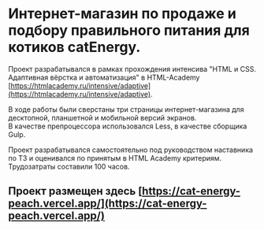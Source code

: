 # Интернет-магазин по продаже и подбору правильного питания для котиков catEnergy.

Проект разрабатывался в рамках прохождения интенсива "HTML и CSS. Адаптивная вёрстка и автоматизация" в HTML-Academy [https://htmlacademy.ru/intensive/adaptive](https://htmlacademy.ru/intensive/adaptive).

В ходе работы были сверстаны три страницы интернет-магазина для десктопной, планшетной и мобильной версий экранов.\
В качестве препроцессора использовался Less, в качестве сборщика Gulp.

Проект разрабатывался самостоятельно под руководством наставника по ТЗ и оценивался по принятым в HTML Academy критериям.\
Трудозатраты составили 100 часов.

## Проект размещен здесь [https://cat-energy-peach.vercel.app/](https://cat-energy-peach.vercel.app/)
